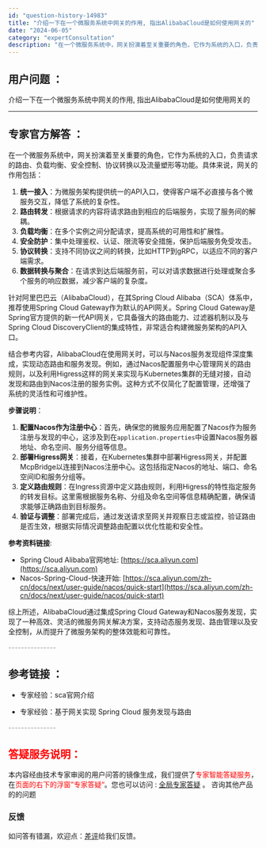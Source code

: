 ```yaml
---
id: "question-history-14983"
title: "介绍一下在一个微服务系统中网关的作用, 指出AlibabaCloud是如何使用网关的"
date: "2024-06-05"
category: "expertConsultation"
description: "在一个微服务系统中，网关扮演着至关重要的角色，它作为系统的入口，负责请求的路由、负载均衡、安全控制、协议转换以及流量塑形等功能。具体来说，网关的作用包括：1. **统一接入**：为微服务架构提供统一的API入口，使得客户端不必直接与各个微服务交互，降低了系统的复杂性。2. **路由转发**：根据请求"
---
```


## 用户问题 ： 
 介绍一下在一个微服务系统中网关的作用, 指出AlibabaCloud是如何使用网关的  

---------------
## 专家官方解答 ：

在一个微服务系统中，网关扮演着至关重要的角色，它作为系统的入口，负责请求的路由、负载均衡、安全控制、协议转换以及流量塑形等功能。具体来说，网关的作用包括：

1. **统一接入**：为微服务架构提供统一的API入口，使得客户端不必直接与各个微服务交互，降低了系统的复杂性。
2. **路由转发**：根据请求的内容将请求路由到相应的后端服务，实现了服务间的解耦。
3. **负载均衡**：在多个实例之间分配请求，提高系统的可用性和扩展性。
4. **安全防护**：集中处理鉴权、认证、限流等安全措施，保护后端服务免受攻击。
5. **协议转换**：支持不同协议之间的转换，比如HTTP到gRPC，以适应不同的客户端需求。
6. **数据转换与聚合**：在请求到达后端服务前，可以对请求数据进行处理或聚合多个服务的响应数据，减少客户端的复杂度。

针对阿里巴巴云（AlibabaCloud），在其Spring Cloud Alibaba（SCA）体系中，推荐使用Spring Cloud Gateway作为默认的API网关。Spring Cloud Gateway是Spring官方提供的新一代API网关，它具备强大的路由能力、过滤器机制以及与Spring Cloud DiscoveryClient的集成特性，非常适合构建微服务架构的API入口。

结合参考内容，AlibabaCloud在使用网关时，可以与Nacos服务发现组件深度集成，实现动态路由和服务发现。例如，通过Nacos配置服务中心管理网关的路由规则，以及利用Higress这样的网关来实现与Kubernetes集群的无缝对接，自动发现和路由到Nacos注册的服务实例。这种方式不仅简化了配置管理，还增强了系统的灵活性和可维护性。

**步骤说明**：
1. **配置Nacos作为注册中心**：首先，确保您的微服务应用配置了Nacos作为服务注册与发现的中心，这涉及到在`application.properties`中设置Nacos服务器地址、命名空间、服务分组等信息。
2. **部署Higress网关**：接着，在Kubernetes集群中部署Higress网关，并配置McpBridge以连接到Nacos注册中心。这包括指定Nacos的地址、端口、命名空间ID和服务分组等。
3. **定义路由规则**：在Ingress资源中定义路由规则，利用Higress的特性指定服务的转发目标。这里需根据服务名称、分组及命名空间等信息精确配置，确保请求能够正确路由到目标服务。
4. **验证与调整**：部署完成后，通过发送请求至网关并观察日志或监控，验证路由是否生效，根据实际情况调整路由配置以优化性能和安全性。

**参考资料链接**:
- Spring Cloud Alibaba官网地址: [https://sca.aliyun.com](https://sca.aliyun.com)
- Nacos-Spring-Cloud-快速开始: [https://sca.aliyun.com/zh-cn/docs/next/user-guide/nacos/quick-start](https://sca.aliyun.com/zh-cn/docs/next/user-guide/nacos/quick-start)

综上所述，AlibabaCloud通过集成Spring Cloud Gateway和Nacos服务发现，实现了一种高效、灵活的微服务网关解决方案，支持动态服务发现、路由管理以及安全控制，从而提升了微服务架构的整体效能和可靠性。


<font color="#949494">---------------</font> 


## 参考链接 ：

* 专家经验：sca官网介绍 
 
 * 专家经验：基于网关实现 Spring Cloud 服务发现与路由 


 <font color="#949494">---------------</font> 
 


## <font color="#FF0000">答疑服务说明：</font> 

本内容经由技术专家审阅的用户问答的镜像生成，我们提供了<font color="#FF0000">专家智能答疑服务</font>，在<font color="#FF0000">页面的右下的浮窗”专家答疑“</font>。您也可以访问 : [全局专家答疑](https://answer.opensource.alibaba.com/docs/intro) 。 咨询其他产品的的问题

### 反馈
如问答有错漏，欢迎点：[差评](https://ai.nacos.io/user/feedbackByEnhancerGradePOJOID?enhancerGradePOJOId=15088)给我们反馈。
